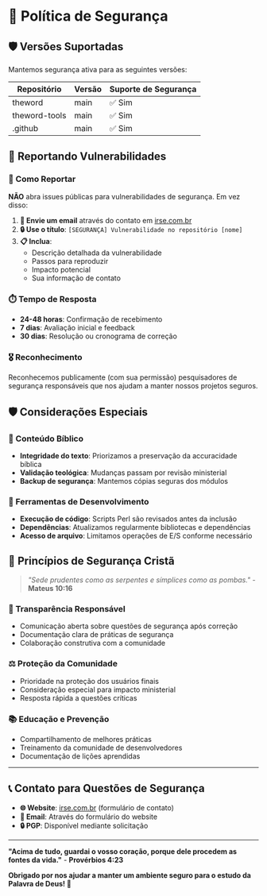 # 🔐 Política de Segurança

## 🛡️ **Versões Suportadas**

Mantemos segurança ativa para as seguintes versões:

| Repositório | Versão | Suporte de Segurança |
| ----------- | ------ | -------------------- |
| theword     | main   | ✅ Sim               |
| theword-tools | main | ✅ Sim               |
| .github     | main   | ✅ Sim               |

## 🚨 **Reportando Vulnerabilidades**

### **📧 Como Reportar**

**NÃO** abra issues públicas para vulnerabilidades de segurança. Em vez disso:

1. **📧 Envie um email** através do contato em [irse.com.br](https://irse.com.br)
2. **🔒 Use o título**: `[SEGURANÇA] Vulnerabilidade no repositório [nome]`
3. **📋 Inclua**:
   - Descrição detalhada da vulnerabilidade
   - Passos para reproduzir
   - Impacto potencial
   - Sua informação de contato

### **⏱️ Tempo de Resposta**

- **24-48 horas**: Confirmação de recebimento
- **7 dias**: Avaliação inicial e feedback
- **30 dias**: Resolução ou cronograma de correção

### **🎖️ Reconhecimento**

Reconhecemos publicamente (com sua permissão) pesquisadores de segurança responsáveis que nos ajudam a manter nossos projetos seguros.

## 🛡️ **Considerações Especiais**

### **📖 Conteúdo Bíblico**
- **Integridade do texto**: Priorizamos a preservação da accuracidade bíblica
- **Validação teológica**: Mudanças passam por revisão ministerial
- **Backup de segurança**: Mantemos cópias seguras dos módulos

### **🔧 Ferramentas de Desenvolvimento**
- **Execução de código**: Scripts Perl são revisados antes da inclusão
- **Dependências**: Atualizamos regularmente bibliotecas e dependências
- **Acesso de arquivo**: Limitamos operações de E/S conforme necessário

## 🙏 **Princípios de Segurança Cristã**

> *"Sede prudentes como as serpentes e símplices como as pombas."* - **Mateus 10:16**

### **🤝 Transparência Responsável**
- Comunicação aberta sobre questões de segurança após correção
- Documentação clara de práticas de segurança
- Colaboração construtiva com a comunidade

### **⚖️ Proteção da Comunidade**
- Prioridade na proteção dos usuários finais
- Consideração especial para impacto ministerial
- Resposta rápida a questões críticas

### **📚 Educação e Prevenção**
- Compartilhamento de melhores práticas
- Treinamento da comunidade de desenvolvedores
- Documentação de lições aprendidas

---

## 📞 **Contato para Questões de Segurança**

- **🌐 Website**: [irse.com.br](https://irse.com.br) (formulário de contato)
- **📧 Email**: Através do formulário do website
- **🔒 PGP**: Disponível mediante solicitação

---

**"Acima de tudo, guardai o vosso coração, porque dele procedem as fontes da vida."** - **Provérbios 4:23**

**Obrigado por nos ajudar a manter um ambiente seguro para o estudo da Palavra de Deus! 🙏**